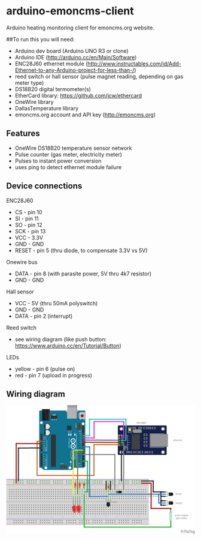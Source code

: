 # arduino-emoncms-client

Arduino heating monitoring client for emoncms.org website.

##To run this you will need:

- Arduino dev board (Arduino UNO R3 or clone)
- Arduino IDE (http://arduino.cc/en/Main/Software)
- ENC28J60 ethernet module (http://www.instructables.com/id/Add-Ethernet-to-any-Arduino-project-for-less-than-/)
- reed switch or hall sensor (pulse magnet reading, depending on gas meter type)
- DS18B20 digital termometer(s)
- EtherCard library: https://github.com/jcw/ethercard
- OneWire library
- DallasTemperature library
- emoncms.org account and API key (http://emoncms.org)

## Features

- OneWire DS18B20 temperature sensor network
- Pulse counter (gas meter, electricity meter)
- Pulses to instant power conversion
- uses ping to detect ethernet module failure

## Device connections

ENC28J60
  - CS - pin 10
  - SI - pin 11
  - SO - pin 12
  - SCK - pin 13
  - VCC - 3.3V
  - GND - GND
  - RESET - pin 5 (thru diode, to compensate 3.3V vs 5V)
 
Onewire bus
  - DATA - pin 8 (with parasite power, 5V thru 4k7 resistor)
  - GND - GND
 
Hall sensor 
  - VCC - 5V (thru 50mA polyswitch)
  - GND - GND 
  - DATA - pin 2 (interrupt)

Reed switch
  - see wiring diagram (like push button: https://www.arduino.cc/en/Tutorial/Button)

LEDs
  - yellow - pin 6 (pulse on) 
  - red - pin 7 (upload in progress)

## Wiring diagram

 ![alt tag](https://raw.githubusercontent.com/lbrmnk/arduino-emoncms-client/master/wiring_bb.png)

